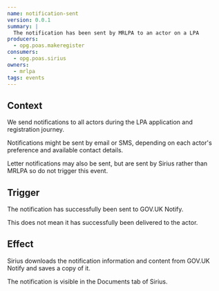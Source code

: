 ```yaml
---
name: notification-sent
version: 0.0.1
summary: |
  The notification has been sent by MRLPA to an actor on a LPA
producers:
  - opg.poas.makeregister
consumers:
  - opg.poas.sirius
owners:
  - mrlpa
tags: events
---
```


## Context

We send notifications to all actors during the LPA application and registration journey.

Notifications might be sent by email or SMS, depending on each actor's preference and available contact details.

Letter notifications may also be sent, but are sent by Sirius rather than MRLPA so do not trigger this event.

## Trigger

The notification has successfully been sent to GOV.UK Notify.

This does not mean it has successfully been delivered to the actor.

## Effect

Sirius downloads the notification information and content from GOV.UK Notify and saves a copy of it.

The notification is visible in the Documents tab of Sirius.






